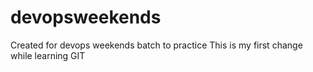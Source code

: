 # devopsweekends
Created for devops weekends batch to practice
This is my first change while learning GIT
